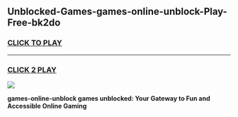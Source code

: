 
## Unblocked-Games-games-online-unblock-Play-Free-bk2do
<h3>
<a href="https://premium76.site?title=games-online-unblock&ref=18A">CLICK TO PLAY</a></h3>
<hr>

<h3>
<a href="https://premium76.site?title=games-online-unblock&ref=18A">CLICK 2 PLAY</a>
  
</h3>

<a href="https://premium76.site?title=games-online-unblock&ref=18A"><img src="https://clearcache.store/games.png"></a>


**games-online-unblock games unblocked: Your Gateway to Fun and Accessible Online Gaming**
